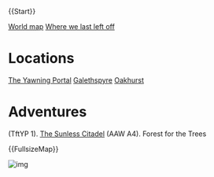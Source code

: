 {{Start}}

[World map]({@FullsizeMap:inline})
[Where we last left off]({@TowerShell})

# Locations

[The Yawning Portal]({@YawningPortal1})
[Galethspyre]({@Galethspyre1})
[Oakhurst]({@Oakhurst})

# Adventures

(TftYP 1). [The Sunless Citadel]({@Citadel1})
(AAW A4). Forest for the Trees


{{FullsizeMap}}

![img](assets/worldmap.jpg)
